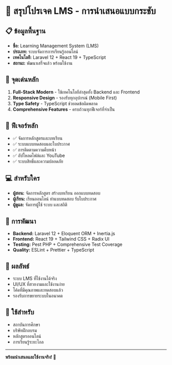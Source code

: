 # 🎯 สรุปโปรเจค LMS - การนำเสนอแบบกระชับ

## 📋 ข้อมูลพื้นฐาน
- **ชื่อ:** Learning Management System (LMS)
- **ประเภท:** ระบบจัดการการเรียนรู้ออนไลน์
- **เทคโนโลยี:** Laravel 12 + React 19 + TypeScript
- **สถานะ:** พัฒนาเสร็จแล้ว พร้อมใช้งาน

## 🚀 จุดเด่นหลัก
1. **Full-Stack Modern** - ใช้เทคโนโลยีล่าสุดทั้ง Backend และ Frontend
2. **Responsive Design** - รองรับทุกอุปกรณ์ (Mobile First)
3. **Type Safety** - TypeScript ช่วยลดข้อผิดพลาด
4. **Comprehensive Features** - ครบถ้วนทุกฟีเจอร์ที่จำเป็น

## 🎨 ฟีเจอร์หลัก
- ✅ จัดการหลักสูตรและบทเรียน
- ✅ ระบบแบบทดสอบและใบประกาศ
- ✅ การติดตามความคืบหน้า
- ✅ อัปโหลดไฟล์และ YouTube
- ✅ ระบบสิทธิ์และความปลอดภัย

## 💻 สำหรับใคร
- **ผู้สอน:** จัดการหลักสูตร สร้างบทเรียน ออกแบบทดสอบ
- **ผู้เรียน:** เรียนออนไลน์ ทำแบบทดสอบ รับใบประกาศ
- **ผู้ดูแล:** จัดการผู้ใช้ ระบบ และสถิติ

## 🔧 การพัฒนา
- **Backend:** Laravel 12 + Eloquent ORM + Inertia.js
- **Frontend:** React 19 + Tailwind CSS + Radix UI
- **Testing:** Pest PHP + Comprehensive Test Coverage
- **Quality:** ESLint + Prettier + TypeScript

## 📱 ผลลัพธ์
- ระบบ LMS ที่ใช้งานได้จริง
- UI/UX ที่สวยงามและใช้งานง่าย
- โค้ดที่มีคุณภาพและทดสอบแล้ว
- รองรับการขยายระบบในอนาคต

## 🎯 ใช้สำหรับ
- สถาบันการศึกษา
- บริษัทฝึกอบรม
- หลักสูตรออนไลน์
- การเรียนรู้ระยะไกล

---
**พร้อมนำเสนอและใช้งานจริง! 🚀**
